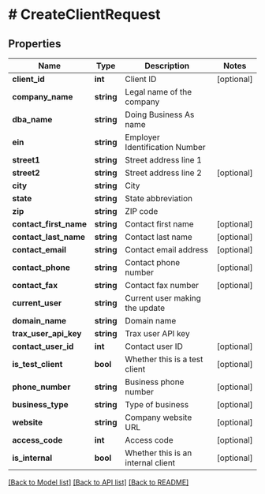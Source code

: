 # # CreateClientRequest

## Properties

Name | Type | Description | Notes
------------ | ------------- | ------------- | -------------
**client_id** | **int** | Client ID | [optional]
**company_name** | **string** | Legal name of the company |
**dba_name** | **string** | Doing Business As name |
**ein** | **string** | Employer Identification Number |
**street1** | **string** | Street address line 1 |
**street2** | **string** | Street address line 2 | [optional]
**city** | **string** | City |
**state** | **string** | State abbreviation |
**zip** | **string** | ZIP code |
**contact_first_name** | **string** | Contact first name | [optional]
**contact_last_name** | **string** | Contact last name | [optional]
**contact_email** | **string** | Contact email address | [optional]
**contact_phone** | **string** | Contact phone number | [optional]
**contact_fax** | **string** | Contact fax number | [optional]
**current_user** | **string** | Current user making the update |
**domain_name** | **string** | Domain name |
**trax_user_api_key** | **string** | Trax user API key |
**contact_user_id** | **int** | Contact user ID | [optional]
**is_test_client** | **bool** | Whether this is a test client | [optional]
**phone_number** | **string** | Business phone number | [optional]
**business_type** | **string** | Type of business | [optional]
**website** | **string** | Company website URL | [optional]
**access_code** | **int** | Access code | [optional]
**is_internal** | **bool** | Whether this is an internal client | [optional]

[[Back to Model list]](../../README.md#models) [[Back to API list]](../../README.md#endpoints) [[Back to README]](../../README.md)
